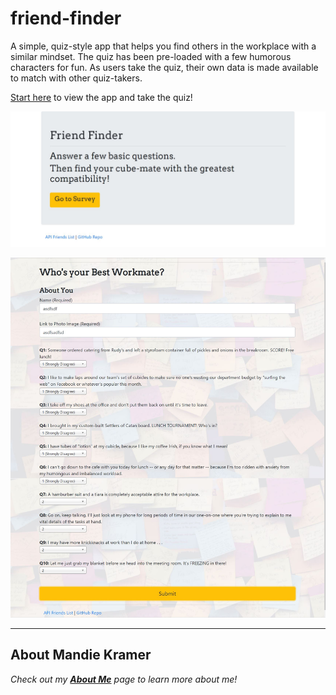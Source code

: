 # friend-finder
A simple, quiz-style app that helps you find others in the workplace with a similar mindset. The quiz has been pre-loaded with a few humorous characters for fun. As users take the quiz, their own data is made available to match with other quiz-takers.

[Start here](https://hidden-taiga-29574.herokuapp.com/) to view the app and take the quiz!

[![start page](README_images/homepage.JPG)](https://hidden-taiga-29574.herokuapp.com/)

[![survey page](README_images/survey.JPG)](https://hidden-taiga-29574.herokuapp.com/survey)

----

## About Mandie Kramer
*Check out my [**About Me**](https://impunityjainne.github.io/Bootstrap-Portfolio/) page to learn more about me!*
